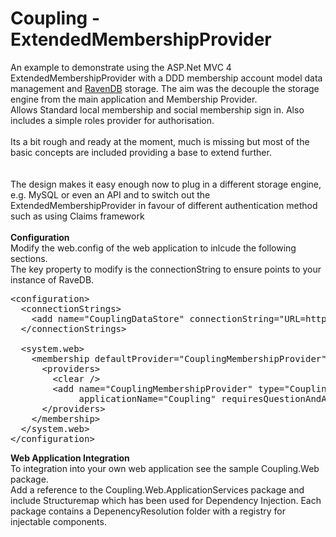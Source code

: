 Coupling - ExtendedMembershipProvider
===========

An example to demonstrate using the ASP.Net MVC 4 ExtendedMembershipProvider with a DDD membership account model data management and <a href="http://ravendb.net">RavenDB</a> storage.
The aim was the decouple the storage engine from the main application and Membership Provider.<br />
Allows Standard local membership and social membership sign in. Also includes a simple roles provider for authorisation.<br />
<br />
Its a bit rough and ready at the moment, much is missing but most of the basic concepts are included providing a base to extend further.</br>
<br />
<br />
The design makes it easy enough now to plug in a different storage engine, e.g. MySQL or even an API and to switch out the ExtendedMembershipProvider in favour of different authentication method such as using Claims framework
<br/>
<br />
<strong>Configuration</strong><br />
Modify the web.config of the web application to inlcude the following sections. <br />
The key property to modify is the connectionString to ensure points to your instance of RaveDB.
<pre>
&lt;configuration&gt;
  &lt;connectionStrings&gt;
    &lt;add name="CouplingDataStore" connectionString="URL=http://localhost:8080;Database=Coupling" /&gt;
  &lt;/connectionStrings&gt;

  &lt;system.web&gt;
    &lt;membership defaultProvider="CouplingMembershipProvider" userIsOnlineTimeWindow="20"&gt;
      &lt;providers&gt;
        &lt;clear /&gt;
        &lt;add name="CouplingMembershipProvider" type="Coupling.Web.ApplicationServices.Memberships.CouplingExtendedMembershipProvider, Coupling.Web.ApplicationServices, Version=1.0.0.0, Culture=neutral" connectionStringName="CouplingDataStore"
             applicationName="Coupling" requiresQuestionAndAnswer="false" enablePasswordReset="true" enablePasswordRetrieval="false" /&gt;
      &lt;/providers&gt;
    &lt;/membership&gt;
  &lt;/system.web&gt;
&lt;/configuration&gt;
</pre>


<strong>Web Application Integration</strong><br />
To integration into your own web application see the sample Coupling.Web package.<br>
Add a reference to the Coupling.Web.ApplicationServices package and include Structuremap which has been used for Dependency Injection. Each package contains a DepenencyResolution folder with a registry for injectable components.


